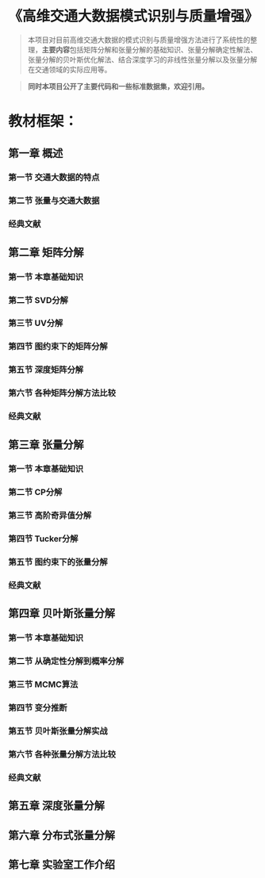 # 《高维交通大数据模式识别与质量增强》

[^_^]:**数据质量增强**一直是交通大数据分析领域的研究热点。由于检测设备的失灵、数据记录错误和移动检测器渗透率较低等原因，现实中采集到的交通数据往往是**不完整的**，因此有必要对缺失的交通检测数据进行数据质量增强。在最新的相关研究中，基于**张量**的数据质量增强方法被证明是有效和易扩展的，同时张量分解还能够挖掘出高维交通数据中的**隐含模式**，有助于我们更好的理解交通数据和交通系统。

> 本项目对目前高维交通大数据的模式识别与质量增强方法进行了系统性的整理，**主要内容**包括矩阵分解和张量分解的基础知识、张量分解确定性解法、张量分解的贝叶斯优化解法、结合深度学习的非线性张量分解以及张量分解在交通领域的实际应用等。

> **同时本项目公开了主要代码和一些标准数据集，欢迎引用。**









# 教材框架：

## 第一章 概述

### 第一节 交通大数据的特点
### 第二节 张量与交通大数据
### 经典文献

## 第二章 矩阵分解

### 第一节 本章基础知识
### 第二节 SVD分解
### 第三节 UV分解
### 第四节 图约束下的矩阵分解
### 第五节 深度矩阵分解
### 第六节 各种矩阵分解方法比较
### 经典文献

## 第三章 张量分解
### 第一节 本章基础知识
### 第二节 CP分解
### 第三节 高阶奇异值分解
### 第四节 Tucker分解
### 第五节 图约束下的张量分解
### 经典文献

## 第四章 贝叶斯张量分解
### 第一节 本章基础知识
### 第二节 从确定性分解到概率分解
### 第三节 MCMC算法
### 第四节 变分推断
### 第五节 贝叶斯张量分解实战
### 第六节 各种张量分解方法比较
### 经典文献

## 第五章 深度张量分解

## 第六章 分布式张量分解

## 第七章 实验室工作介绍
